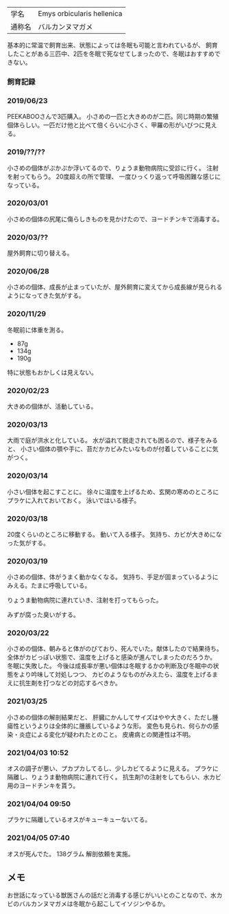 ---
---

|||
|:-|:-|
| 学名 | Emys orbicularis hellenica |
| 通称名 | バルカンヌマガメ |

基本的に常温で飼育出来、状態によっては冬眠も可能と言われているが、
飼育したことがある三匹中、2匹を冬眠で死なせてしまったので、冬眠はおすすめできない。

### 飼育記録

### 2019/06/23

PEEKABOOさんで3匹購入。
小さめの一匹と大きめのが二匹。同じ時期の繁殖個体らしい。一匹だけ他と比べて倍くらいに小さく、甲羅の形がいびつに見える。

### 2019/??/??

小さめの個体がぷかぷか浮いてるので、りょうま動物病院に受診に行く。
注射を射ってもらう。
20度超えの所で管理、
一度ひっくり返って呼吸困難な感じになっている。

### 2020/03/01

小さめの個体の尻尾に傷らしきものを見かけたので、ヨードチンキで消毒する。

### 2020/03/??

屋外飼育に切り替える。

### 2020/06/28

小さめの個体、成長が止まっていたが、屋外飼育に変えてから成長線が見られるようになってきた気がする。

### 2020/11/29

冬眠前に体重を測る。

* 87g
* 134g
* 190g

特に状態もおかしくは見えない。

### 2020/02/23

大きめの個体が、活動している。

### 2020/03/13

大雨で庭が洪水と化している。
水が溢れて脱走されても困るので、様子をみると、
小さい個体の顎や手に、苔だかカビみたいなものが付着していることに気がつく。

### 2020/03/14

小さい個体を起こすことに。
徐々に温度を上げるため、玄関の寒めのところにプラケに入れておいておく。
泳いではいる様子。

### 2020/03/18

20度くらいのところに移動する。
動いて入る様子。
気持ち、カビが大きめになった気がする。

### 2020/03/19

小さめの個体、体がうまく動かなくなる。
気持ち、手足が固まっているようにみえる。たまに呼吸している。

りょうま動物病院に連れていき、注射を打ってもらった。

みずが腐った臭いがする。

### 2020/03/22

小さめの個体、朝みると体がのびており、死んでいた。献体したので結果待ち。
全体がカビっぽい状態で、温度を上げると感染が進んでしまったのだろうか。
冬眠に失敗した。
今後は成長率が悪い個体は冬眠するかの判断及び冬眠中の状態をより吟味して対処しつつ、
カビのようなものがみえたら、温度を上げるまえに抗生剤を打つなどの対応するべきか。

### 2021/03/25

小さめの個体の解剖結果だと、
肝臓にかんしてサイズはやや大きく、ただし腫瘍性というよりは全体的に腫脹しているような形。
変色も見られ、何らかの感染・炎症による変化が疑われたとのこと。
皮膚病との関連性は不明。

### 2021/04/03 10:52

オスの調子が悪い、プカプカしてるし、少しカビてるように見える。
プラケに隔離し、りょうま動物病院に連れて行く。
抗生剤?の注射をしてもらい、水カビ用のヨードチンキを貰う。

### 2021/04/04 09:50

プラケに隔離しているオスがキューキューないてる。

### 2021/04/05 07:40

オスが死んでた。
138グラム
解剖依頼を実施。

## メモ

お世話になっている獣医さんの話だと消毒する感じがいいとのことなので、水カビのバルカンヌマガメは冬眠から起こしてイソジンやるか。
